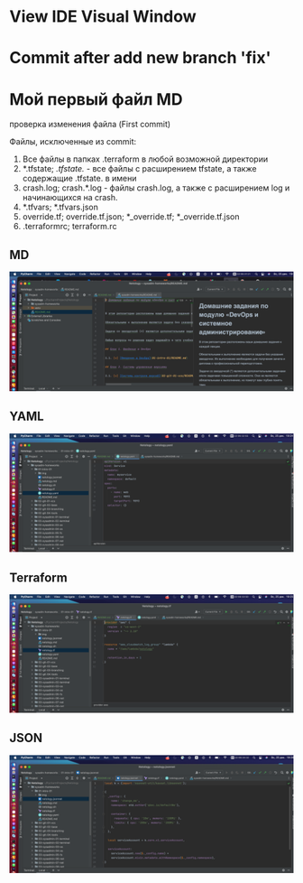 # View IDE Visual Window
# Commit after add new branch 'fix'  
# Мой первый файл MD

проверка изменения файла (First commit)

Файлы, исключенные из commit:
1. Все файлы в папках .terraform в любой возможной директории
2. *.tfstate; *.tfstate.* - все файлы с  расширением tfstate,  а также содержащие .tfstate. в имени
3. crash.log; crash.*.log - файлы crash.log, а также с расширением log и начинающихся на crash.
4. *.tfvars; *.tfvars.json
5. override.tf; override.tf.json; *_override.tf; *_override.tf.json
6. .terraformrc; terraform.rc

## MD
![img.png](img.png)

## YAML
![img_1.png](img_1.png)

## Terraform
![img_2.png](img_2.png)

## JSON
![img_3.png](img_3.png)
